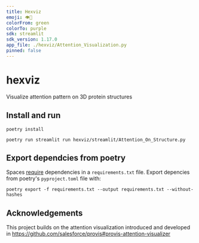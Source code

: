 ```yaml
---
title: Hexviz
emoji: 👁️🧬
colorFrom: green
colorTo: purple
sdk: streamlit
sdk_version: 1.17.0
app_file: ./hexviz/Attention_Visualization.py
pinned: false
---
```

# hexviz
Visualize attention pattern on 3D protein structures

## Install and run

```shell
poetry install

poetry run streamlit run hexviz/streamlit/Attention_On_Structure.py
```

## Export dependcies from poetry
Spaces [require](https://huggingface.co/docs/hub/spaces-dependencies#adding-your-own-dependencies) dependencies in a `requirements.txt` file. Export depencies from poetry's `pyproject.toml` file with:
```shell
poetry export -f requirements.txt --output requirements.txt --without-hashes
```

## Acknowledgements
This project builds on the attention visualization introduced and developed in 
https://github.com/salesforce/provis#provis-attention-visualizer
